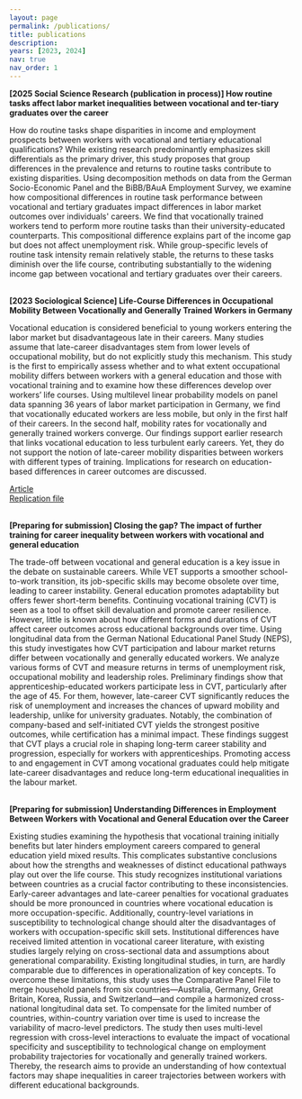 ```yaml
---
layout: page
permalink: /publications/
title: publications
description:
years: [2023, 2024]
nav: true
nav_order: 1
---
```


<b>[2025 Social Science Research (publication in process)] How routine tasks affect labor market inequalities between vocational and ter-tiary graduates over the career</b>

How do routine tasks shape disparities in income and employment prospects between workers with vocational and tertiary educational qualifications? While existing research predominantly emphasizes skill differentials as the primary driver, this study proposes that group differences in the prevalence and returns to routine tasks contribute to existing disparities. Using decomposition methods on data from the German Socio-Economic Panel and the BiBB/BAuA Employment Survey, we examine how compositional differences in routine task performance between vocational and tertiary graduates impact differences in labor market outcomes over individuals' careers. We find that vocationally trained workers tend to perform more routine tasks than their university-educated counterparts. This compositional difference explains part of the income gap but does not affect unemployment risk. While group-specific levels of routine task intensity remain relatively stable, the returns to these tasks diminish over the life course, contributing substantially to the widening income gap between vocational and tertiary graduates over their careers.<br>
<br>

<b>[2023 Sociological Science] Life-Course Differences in Occupational Mobility Between Vocationally and Generally Trained Workers in Germany</b>

Vocational education is considered beneficial to young workers entering the labor market
but disadvantageous late in their careers. Many studies assume that late-career disadvantages stem
from lower levels of occupational mobility, but do not explicitly study this mechanism. This study is
the first to empirically assess whether and to what extent occupational mobility differs between
workers with a general education and those with vocational training and to examine how these
differences develop over workers’ life courses. Using multilevel linear probability models on panel
data spanning 36 years of labor market participation in Germany, we find that vocationally educated
workers are less mobile, but only in the first half of their careers. In the second half, mobility rates
for vocationally and generally trained workers converge. Our findings support earlier research that
links vocational education to less turbulent early careers. Yet, they do not support the notion of
late-career mobility disparities between workers with different types of training. Implications for
research on education-based differences in career outcomes are discussed.

<a href="https://sociologicalscience.com/articles-v10-30-857/">Article</a><br>
<a href="https://github.com/viktor-decker/occupational-mobility">Replication file</a><br>
<br>

<b>[Preparing for submission] Closing the gap? The impact of further training for career inequality between workers with vocational and general education</b>

The trade-off between vocational and general education is a key issue in the debate on sustainable careers. While VET supports a smoother school-to-work transition, its job-specific skills may become obsolete over time, leading to career instability. General education promotes adaptability but offers fewer short-term benefits. Continuing vocational training (CVT) is seen as a tool to offset skill devaluation and promote career resilience. However, little is known about how different forms and durations of CVT affect career outcomes across educational backgrounds over time. Using longitudinal data from the German National Educational Panel Study (NEPS), this study investigates how CVT participation and labour market returns differ between vocationally and generally educated workers. We analyze various forms of CVT and measure returns in terms of unemployment risk, occupational mobility and leadership roles. Preliminary findings show that apprenticeship-educated workers participate less in CVT, particularly after the age of 45. For them, however, late-career CVT significantly reduces the risk of unemployment and increases the chances of upward mobility and leadership, unlike for university graduates. Notably, the combination of company-based and self-initiated CVT yields the strongest positive outcomes, while certification has a minimal impact. These findings suggest that CVT plays a crucial role in shaping long-term career stability and progression, especially for workers with apprenticeships. Promoting access to and engagement in CVT among vocational graduates could help mitigate late-career disadvantages and reduce long-term educational inequalities in the labour market.<br>
<br>

<b>[Preparing for submission] Understanding Differences in Employment Between Workers with Vocational and General Education over the Career</b>

Existing studies examining the hypothesis that vocational training initially benefits but later hinders employment careers compared to general education yield mixed results. This complicates substantive conclusions about how the strengths and weaknesses of distinct educational pathways play out over the life course. This study recognizes institutional variations between countries as a crucial factor contributing to these inconsistencies. Early-career advantages and late-career penalties for vocational graduates should be more pronounced in countries where vocational education is more occupation-specific. Additionally, country-level variations in susceptibility to technological change should alter the disadvantages of workers with occupation-specific skill sets. Institutional differences have received limited attention in vocational career literature, with existing studies largely relying on cross-sectional data and assumptions about generational comparability. Existing longitudinal studies, in turn, are hardly comparable due to differences in operationalization of key concepts. To overcome these limitations, this study uses the Comparative Panel File to merge household panels from six countries—Australia, Germany, Great Britain, Korea, Russia, and Switzerland—and compile a harmonized cross-national longitudinal data set. To compensate for the limited number of countries, within-country variation over time is used to increase the variability of macro-level predictors. The study then uses multi-level regression with cross-level interactions to evaluate the impact of vocational specificity and susceptibility to technological change on employment probability trajectories for vocationally and generally trained workers. Thereby, the research aims to provide an understanding of how contextual factors may shape inequalities in career trajectories between workers with different educational backgrounds.<br>
<br>


<!-- _pages/publications.md -->
<div class="publications">

<!--
{%- for y in page.years %}
  <h2 class="year">{{y}}</h2>
  {% bibliography -f {{ site.scholar.bibliography }} -q @*[year={{y}}]* %}
{% endfor %}
-->

</div>

